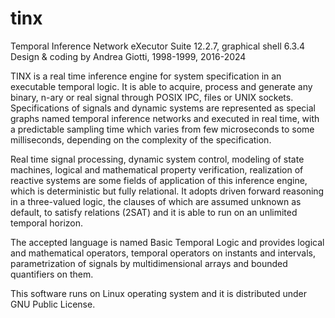 # tinx
Temporal Inference Network eXecutor Suite 12.2.7, graphical shell 6.3.4
Design & coding by Andrea Giotti, 1998-1999, 2016-2024

TINX is a real time inference engine for system specification in an executable temporal logic. It is able to acquire, process and generate any binary, n-ary or real signal through POSIX
IPC, files or UNIX sockets. Specifications of signals and dynamic systems are represented as special graphs named temporal inference networks and executed in real time, with a
predictable sampling time which varies from few microseconds to some milliseconds, depending on the complexity of the specification.

Real time signal processing, dynamic system control, modeling of state machines, logical and mathematical property verification, realization of reactive systems are some fields of
application of this inference engine, which is deterministic but fully relational. It adopts driven forward reasoning in a three-valued logic, the clauses of which are assumed unknown
as default, to satisfy relations (2SAT) and it is able to run on an unlimited temporal horizon.

The accepted language is named Basic Temporal Logic and provides logical and mathematical operators, temporal operators on instants and intervals, parametrization of signals by
multidimensional arrays and bounded quantifiers on them.

This software runs on Linux operating system and it is distributed under GNU Public License.

